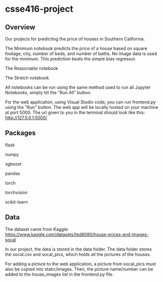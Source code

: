 # csse416-project

## Overview
Our projecis for predicting the price of houses in Southern California.

The Minimum notebook predicts the price of a house based on square footage, city, number of beds, and number of baths. No image data is used for the minimum. This prediction beats the simple bias regressor.

The Reasonable notebook

The Stretch notebook

All notebooks can be run using the same method used to run all Jupyter Notebooks, simply hit the "Run All" button.

For the web application, using Visual Studio code, you can run frontend.py using the "Run" button. The web app will be locally hosted on your machine at port 5000. The url given to you in the terminal should look like this: http://127.0.0.1:5000/

## Packages
flask

numpy

xgboost

pandas

torch

torchvision

scikit-learn

## Data
The dataset came from Kaggle: https://www.kaggle.com/datasets/ted8080/house-prices-and-images-socal

In our project, the data is stored in the data folder. The data folder stores the socal.csv and socal_pics, which holds all the pictures of the houses.

For adding a picture to the web application, a picture from socal_pics must also be copied into static/images. Then, the picture name/number can be added to the house_images list in the frontend.py file.
